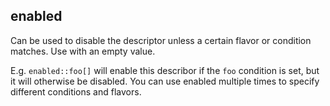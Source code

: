 ## enabled

Can be used to disable the descriptor unless a certain flavor or condition
matches. Use with an empty value.

E.g. `enabled::foo[]` will enable this describor if the `foo` condition is set,
but it will otherwise be disabled. You can use enabled multiple times to
specify different conditions and flavors.
